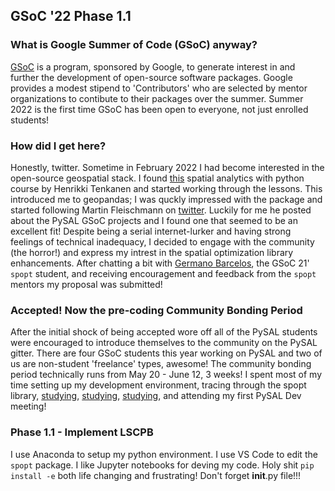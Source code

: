 ## GSoC '22 Phase 1.1

### What is Google Summer of Code (GSoC) anyway?

[GSoC](https://summerofcode.withgoogle.com/) is a program, sponsored by Google, to generate interest in and further the development of open-source software packages. Google provides a modest stipend to 'Contributors' who are selected by mentor organizations to contibute to their packages over the summer. Summer 2022 is the first time GSoC has been open to everyone, not just enrolled students!

### How did I get here?

Honestly, twitter. Sometime in February 2022 I had become interested in the open-source geospatial stack. I found [this](https://spatial-analytics.readthedocs.io/en/latest/course-info/introduction.html) spatial analytics with python course by Henrikki Tenkanen and started working through the lessons. This introduced me to geopandas; I was quckly impressed with the package and started following Martin Fleischmann on [twitter](https://twitter.com/martinfleis). Luckily for me he posted about the PySAL GSoC projects and I found one that seemed to be an excellent fit! Despite being a serial internet-lurker and having strong feelings of technical inadequacy, I decided to engage with the community (the horror!) and express my intrest in the spatial optimization library enhancements. After chatting a bit with [Germano Barcelos](https://gegen07.github.io/#/), the GSoC 21' `spopt` student, and receiving encouragement and feedback from the `spopt` mentors my proposal was submitted! 

### Accepted! Now the pre-coding Community Bonding Period

After the initial shock of being accepted wore off all of the PySAL students were encouraged to introduce themselves to the community on the PySAL gitter. There are four GSoC students this year working on PySAL and two of us are non-student 'freelance' types, awesome! The community bonding period technically runs from May 20 - June 12, 3 weeks! I spent most of my time setting up my development environment, tracing through the spopt library, [studying](https://link.springer.com/book/10.1007/978-3-319-99846-6), [studying](https://www.wiley.com/en-us/Business+Site+Selection%2C+Location+Analysis+and+GIS-p-9780470191064), [studying](https://link.springer.com/chapter/10.1007/978-3-030-58232-6_7), and attending my first PySAL Dev meeting!

### Phase 1.1 - Implement LSCPB 
I use Anaconda to setup my python environment. I use VS Code to edit the `spopt` package. I like Jupyter notebooks for deving my code.
Holy shit `pip install -e` both life changing and frustrating! Don't forget __init__.py file!!!
